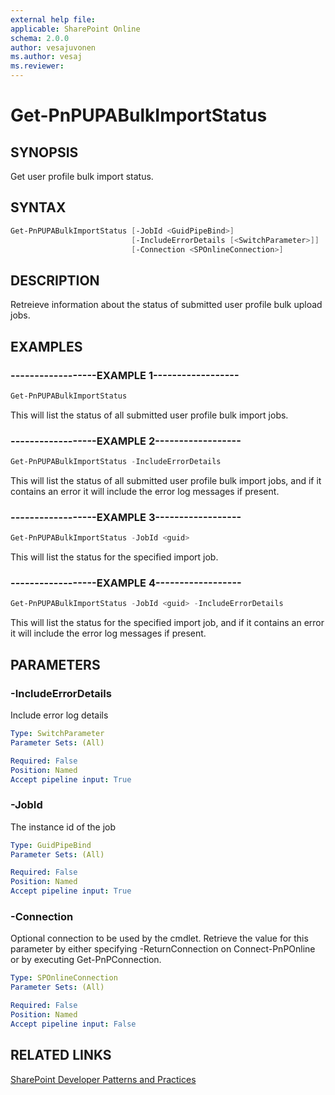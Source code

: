 ```yaml
---
external help file:
applicable: SharePoint Online
schema: 2.0.0
author: vesajuvonen
ms.author: vesaj
ms.reviewer:
---
```

# Get-PnPUPABulkImportStatus

## SYNOPSIS
Get user profile bulk import status.

## SYNTAX 

```powershell
Get-PnPUPABulkImportStatus [-JobId <GuidPipeBind>]
                           [-IncludeErrorDetails [<SwitchParameter>]]
                           [-Connection <SPOnlineConnection>]
```

## DESCRIPTION
Retreieve information about the status of submitted user profile bulk upload jobs.

## EXAMPLES

### ------------------EXAMPLE 1------------------
```powershell
Get-PnPUPABulkImportStatus
```

This will list the status of all submitted user profile bulk import jobs.

### ------------------EXAMPLE 2------------------
```powershell
Get-PnPUPABulkImportStatus -IncludeErrorDetails
```

This will list the status of all submitted user profile bulk import jobs, and if it contains an error it will include the error log messages if present.

### ------------------EXAMPLE 3------------------
```powershell
Get-PnPUPABulkImportStatus -JobId <guid>
```

This will list the status for the specified import job.

### ------------------EXAMPLE 4------------------
```powershell
Get-PnPUPABulkImportStatus -JobId <guid> -IncludeErrorDetails
```

This will list the status for the specified import job, and if it contains an error it will include the error log messages if present.

## PARAMETERS

### -IncludeErrorDetails
Include error log details

```yaml
Type: SwitchParameter
Parameter Sets: (All)

Required: False
Position: Named
Accept pipeline input: True
```

### -JobId
The instance id of the job

```yaml
Type: GuidPipeBind
Parameter Sets: (All)

Required: False
Position: Named
Accept pipeline input: True
```

### -Connection
Optional connection to be used by the cmdlet. Retrieve the value for this parameter by either specifying -ReturnConnection on Connect-PnPOnline or by executing Get-PnPConnection.

```yaml
Type: SPOnlineConnection
Parameter Sets: (All)

Required: False
Position: Named
Accept pipeline input: False
```

## RELATED LINKS

[SharePoint Developer Patterns and Practices](http://aka.ms/sppnp)
